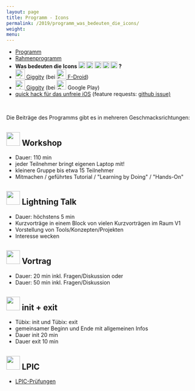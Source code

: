 ```yaml
---
layout: page
title: Programm - Icons
permalink: /2019/programm_was_bedeuten_die_icons/
weight:
menu:
---
```


* <a href="../programm/">Programm</a>
* <a href="../programm_rahmen/">Rahmenprogramm</a>
* <span style="font-weight: bold;">Was bedeuten die Icons <img height="18" width="18" src="../../images/workshop.svg"> <img height="18" width="18" src="../../images/talk.svg"> <img height="18" width="18" src="../../images/talk2.svg"> <img height="18" width="18" src="../../images/lightning.svg"> <img height="18" width="18" src="../../images/lpic.svg"> ?</span>
* <a href="https://f-droid.org/repository/browse/?fdid=net.gaast.giggity" target="_blank"><img height="25" src="../../images/giggity.png" alt="giggity-Logo" title="giggity-Logo" />&nbsp;Giggity</a> (bei
<a href="https://f-droid.org/" target="_blank"><img height="25" src="../../images/fdroid.png" alt="F-Droid-Logo" title="F-Droid-Logo" />&nbsp;F-Droid</a>)
* <a href="https://play.google.com/store/apps/details?id=net.gaast.giggity" target="_blank"><img height="25" src="../../images/giggity.png" alt="giggity-Logo" title="giggity-Logo" />&nbsp;Giggity</a> (bei
<img height="25" src="../../images/googleplay.png" alt="Google-Play-Logo" title="Google-Play-Logo" />&nbsp;Google Play)
* <a href="https://apps.apple.com/us/app/tuebix/id1469354958" target="_blank">quick hack für das unfreie iOS</a> (feature requests: <a href="https://github.com/zenitaeglos/TuebixApp" target="_blank">github issue)</a> 

<br/>

Die Beiträge des Programms gibt es in mehreren Geschmacksrichtungen:

<h2><span><img height="36" width="36" src="../../images/workshop.svg"></span> Workshop</h2>

  * Dauer: 110 min
  * jeder Teilnehmer bringt eigenen Laptop mit!
  * kleinere Gruppe bis etwa 15 Teilnehmer
  * Mitmachen / geführtes Tutorial / "Learning by Doing" / "Hands-On"

<h2><span><img height="36" width="36" src="../../images/lightning.svg"></span> Lightning Talk</h2>

  * Dauer: höchstens 5 min
  * Kurzvorträge in einem Block von vielen Kurzvorträgen im Raum V1
  * Vorstellung von Tools/Konzepten/Projekten
  * Interesse wecken

<h2><span><img height="36" width="36" src="../../images/talk.svg"></span> Vortrag</h2>

  * Dauer: 20 min inkl. Fragen/Diskussion oder
  * Dauer: 50 min inkl. Fragen/Diskussion

<h2><span><img height="36" width="36" src="../../images/talk2.svg"></span> init + exit</h2>

  * Tübix: init und Tübix: exit
  * gemeinsamer Beginn und Ende mit allgemeinen Infos
  * Dauer init 20 min
  * Dauer exit 10 min

<h2><span><img height="36" width="36" src="../../images/lpic.svg"></span> LPIC</h2>

  * <a href="../../lpic/">LPIC-Prüfungen</a>
